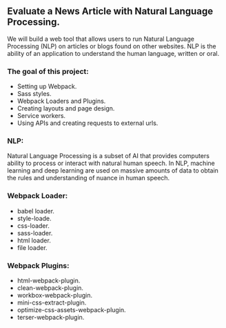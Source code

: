 ## Evaluate a News Article with Natural Language Processing.
We will build a web tool that allows users to run Natural Language Processing (NLP) on articles or blogs found on other websites. NLP is the ability of an application to understand the human language, written or oral.

### The goal of this project:
* Setting up Webpack.
* Sass styles.
* Webpack Loaders and Plugins.
* Creating layouts and page design.
* Service workers.
* Using APIs and creating requests to external urls.

### NLP:
Natural Language Processing is a subset of AI that provides computers ability to process or interact with natural human speech. In NLP, machine learning and deep learning are used on massive amounts of data to obtain the rules and understanding of nuance in human speech.

### Webpack Loader:
* babel loader.
* style-loade.
* css-loader.
* sass-loader.
* html loader.
* file loader.

### Webpack Plugins:
* html-webpack-plugin.
* clean-webpack-plugin.
* workbox-webpack-plugin.
* mini-css-extract-plugin.
* optimize-css-assets-webpack-plugin.
* terser-webpack-plugin.




